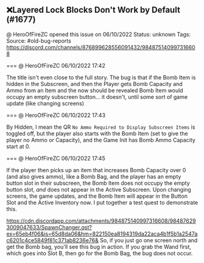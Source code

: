 ## ❌Layered Lock Blocks Don't Work by Default (#1677)
@ HeroOfFireZC opened this issue on 06/10/2022
Status: unknown
Tags: 
Source: #old-bug-reports https://discord.com/channels/876899628556091432/984875140997316608


=== @ HeroOfFireZC 06/10/2022 17:42

The title isn't even close to the full story. The bug is that if the Bomb Item is hidden in the Subscreen, and then the Player gets Bomb Capacity and Ammo from an Item and the now should be revealed Bomb Item would occupy an empty subscreen button... it doesn't, until some sort of game update (like changing screens)

=== @ HeroOfFireZC 06/10/2022 17:43

By Hidden, I mean the QR `No Ammo Required to Display Subscreen Items` is toggled off, but the player also starts with the Bomb Item (set to give the player no Ammo or Capacity), and the Game Init has Bomb Ammo Capacity start at 0.

=== @ HeroOfFireZC 06/10/2022 17:45

If the player then picks up an item that increases Bomb Capacity over 0 (and also gives ammo), like a Bomb Bag, and the player has an empty button slot in their subscreen, the Bomb Item does not occupy the empty button slot, *and* does not appear in the Active Subscreen.
Upon changing screens, the game updates, and the Bomb Item will appear in the Button Slot and the Active Inventory now.
I put together a test quest to demonstrate this.

https://cdn.discordapp.com/attachments/984875140997316608/984876293009047633/SpawnChanger.qst?ex=65eb4f06&is=65d8da06&hm=822150ea8194319da22aca4b1f5b1a2547ac6201c4ce5849f81c371ab8236e76&
So, if you just go one screen north and get the Bomb bag, you'll see this bug in action.
If you grab the Wand first, which goes into Slot B, then go for the Bomb Bag, the bug does not occur.
